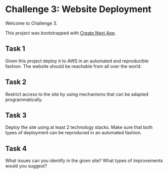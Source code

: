 # Challenge 3: Website Deployment

Welcome to Challenge 3.

This project was bootstrapped with [Create Next App](https://github.com/segmentio/create-next-app).

## Task 1

Given this project deploy it to AWS in an automated and reproducible fashion. The website should be reachable from all over the world.

## Task 2

Restrict access to the site by using mechanisms that can be adapted programmatically.

## Task 3

Deploy the site using at least 2 technology stacks. Make sure that both types of deployment can be reproduced in an automated fashion.

## Task 4

What issues can you identify in the given site? What types of improvements would you suggest?
